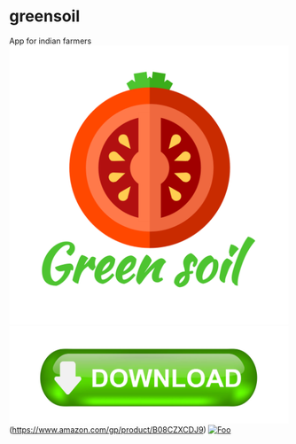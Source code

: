 # greensoil
App for indian farmers
![alt greensoil App](https://github.com/craziks-creator/greensoil/blob/main/logo.png?raw=true)
![alt greensoil App](https://github.com/craziks-creator/greensoil/blob/main/download.jpg?raw=true)(https://www.amazon.com/gp/product/B08CZXCDJ9) 
<a href="http://google.com.au/" rel="some text">![Foo](http://www.google.com.au/images/nav_logo7.png)</a>
